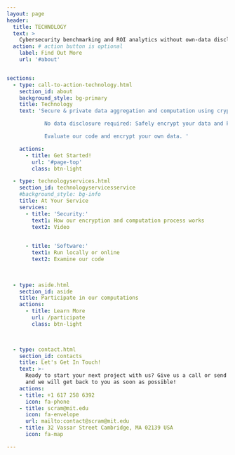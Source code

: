```yaml
---
layout: page
header:
  title: TECHNOLOGY
  text: >
    Cybersecurity benchmarking and ROI analytics without own-data disclosure
  action: # action button is optional
    label: Find Out More
    url: '#about'


sections:
  - type: call-to-action-technology.html
    section_id: about
    background_style: bg-primary
    title: Technology
    text: 'Secure & private data aggregation and computation using cryptographic tools built by MIT experts. 

			No data disclosure required: Safely encrypt your data and keep it locked throughout the whole process. We cannot see your data, and no one else can either. We designed our process from the ground up with security and privacy by cryptographers, risk specialists, and cybersecurity experts. 

			Evaluate our code and encrypt your own data. '

    actions:
      - title: Get Started!
        url: '#page-top'
        class: btn-light

  - type: technologyservices.html
    section_id: technologyservicesservice
    #background_style: bg-info
    title: At Your Service
    services:
      - title: 'Security:'
        text1: How our encryption and computation process works
        text2: Video
   

      - title: 'Software:'
        text1: Run locally or online 
        text2: Examine our code
        

     
  - type: aside.html
    section_id: aside
    title: Participate in our computations
    actions:
      - title: Learn More
        url: /participate
        class: btn-light

  

  - type: contact.html
    section_id: contacts
    title: Let's Get In Touch!
    text: >-
      Ready to start your next project with us? Give us a call or send us an email
      and we will get back to you as soon as possible!
    actions:
    - title: +1 617 258 6392
      icon: fa-phone
    - title: scram@mit.edu
      icon: fa-envelope
      url: mailto:contact@scram@mit.edu
    - title: 32 Vassar Street Cambridge, MA 02139 USA
      icon: fa-map

---
```

